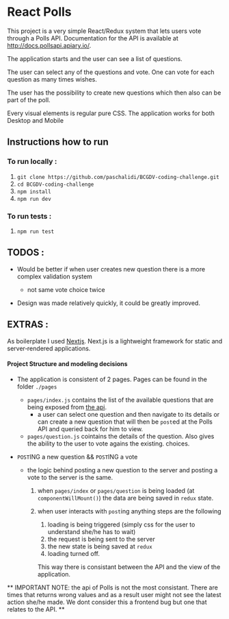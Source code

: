 # React Polls

This project is a very simple React/Redux system that lets users vote through a Polls API.
Documentation for the API is available at http://docs.pollsapi.apiary.io/.

The application starts and the user can see a list of questions.

The user can select any of the questions and vote. One can vote for each question as many times wishes.

The user has the possibility to create new questions which then also can be part of the poll.

Every visual elements is regular pure CSS.
The application works for both Desktop and Mobile

## Instructions how to run

### To run locally :

1. `git clone https://github.com/paschalidi/BCGDV-coding-challenge.git`
2. `cd BCGDV-coding-challenge`
3. `npm install`
4. `npm run dev`

### To run tests :

1. `npm run test`

## TODOS :

* Would be better if when user creates new question there is a more complex validation system
  * not same vote choice twice

* Design was made relatively quickly, it could be greatly improved.



## EXTRAS :

As boilerplate I used [Nextjs](https://github.com/zeit/next.js). Next.js is a lightweight framework for static and server‑rendered applications. 

#### Project Structure and modeling decisions

* The application is consistent of 2 pages. Pages can be found in the folder `./pages`

  * `pages/index.js` contains the list of the available questions that are being exposed from [the api](http://docs.pollsapi.apiary.io/).
    * a user can select one question and then navigate to its details or can create a new question that will then be `post`ed at the Polls API and queried back for him to view.
  * `pages/question.js` cointains the details of the question. Also gives the ability to the user to vote agains the existing. choices.

* `POST`ING a new question && `POST`ING a vote

  * the logic behind posting a new question to the server and posting a vote to the server is the same.

    1. when `pages/index` or `pages/question` is being loaded (at `componentWillMount()`) the data are being saved in `redux` state.

    2. when user interacts with `post`ing anything steps are the following

       1. loading is being triggered (simply css for the user to understand she/he has to wait)
       2. the request is being sent to the server
       3. the new state is being saved at `redux`
       4. loading turned off.

       This way there is consistant between the API and the view of the application.
     
     
** IMPORTANT NOTE: the api of Polls is not the most consistant. 
There are times that returns wrong values and as a result user might not see the latest action she/he made. 
We dont consider this a frontend bug  but one that relates to the API. **









​







